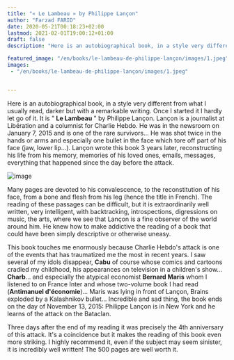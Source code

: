 ```yaml
---
title: "« Le Lambeau » by Philippe Lançon"
author: "Farzad FARID"
date: 2020-05-21T00:18:23+02:00
lastmod: 2021-02-01T19:00:12+01:00
draft: false
description: "Here is an autobiographical book, in a style very different from what I usually read, darker but with a remarkable writing."

featured_image: "/en/books/le-lambeau-de-philippe-lançon/images/1.jpeg" 
images:
 - "/en/books/le-lambeau-de-philippe-lançon/images/1.jpeg"


---
```


Here is an autobiographical book, in a style very different from what I usually read, darker but with a remarkable writing. Once I started it I hardly let go of it. It is " **Le Lambeau** " by Philippe Lançon. Lançon is a journalist at Libération and a columnist for Charlie Hebdo. He was in the newsroom on January 7, 2015 and is one of the rare survivors... He was shot twice in the hands or arms and especially one bullet in the face which tore off part of his face (jaw, lower lip...). Lançon wrote this book 3 years later, reconstructing his life from his memory, memories of his loved ones, emails, messages, everything that happened since the day before the attack.

![image](images/1.jpeg#layoutTextWidth)

Many pages are devoted to his convalescence, to the reconstitution of his face, from a bone and flesh from his leg (hence the title in French). The reading of these passages can be difficult, but it is extraordinarily well written, very intelligent, with backtracking, introspections, digressions on music, the arts, where we see that Lançon is a fine observer of the world around him. He knew how to make addictive the reading of a book that could have been simply descriptive or otherwise uneasy.

This book touches me enormously because Charlie Hebdo's attack is one of the events that has traumatized me the most in recent years. I saw several of my idols disappear, **Cabu** of course whose comics and cartoons cradled my childhood, his appearances on television in a children's show... **Charb**... and especially the atypical economist **Bernard Maris** whom I listened to on France Inter and whose two-volume book I had read (**Antimanuel d'économie**)... Maris was lying in front of Lançon, Brains exploded by a Kalashnikov bullet... Incredible and sad thing, the book ends on the day of November 13, 2015: Philippe Lançon is in New York and he learns of the attack on the Bataclan.

Three days after the end of my reading it was precisely the 4th anniversary of this attack. It's a coincidence but it makes the reading of this book even more striking. I highly recommend it, even if the subject may seem sinister, it is incredibly well written! The 500 pages are well worth it.
